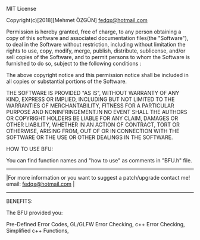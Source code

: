 MIT License

Copyright(c)[2018][Mehmet ÖZGÜN] <fedqx@hotmail.com>

Permission is hereby granted, free of charge, to any person obtaining a copy
of this software and associated documentation files(the "Software"), to deal
in the Software without restriction, including without limitation the rights
to use, copy, modify, merge, publish, distribute, sublicense, and/or sell
copies of the Software, and to permit persons to whom the Software is
furnished to do so, subject to the following conditions :

The above copyright notice and this permission notice shall be included in all
copies or substantial portions of the Software.

THE SOFTWARE IS PROVIDED "AS IS", WITHOUT WARRANTY OF ANY KIND, EXPRESS OR
IMPLIED, INCLUDING BUT NOT LIMITED TO THE WARRANTIES OF MERCHANTABILITY,
FITNESS FOR A PARTICULAR PURPOSE AND NONINFRINGEMENT.IN NO EVENT SHALL THE
AUTHORS OR COPYRIGHT HOLDERS BE LIABLE FOR ANY CLAIM, DAMAGES OR OTHER
LIABILITY, WHETHER IN AN ACTION OF CONTRACT, TORT OR OTHERWISE, ARISING FROM,
OUT OF OR IN CONNECTION WITH THE SOFTWARE OR THE USE OR OTHER DEALINGS IN THE
SOFTWARE.


HOW TO USE BFU:

You can find function names and "how to use" as comments in "BFU.h" file.


***************************************************************************************************
|For more information or you want to suggest a patch/upgrade contact me! email: fedqx@hotmail.com | 
***************************************************************************************************

BENEFITS:

The BFU provided you:

Pre-Defined Error Codes,
GL/GLFW Error Checking,
c++ Error Checking,
Simplified c++ Functions,
